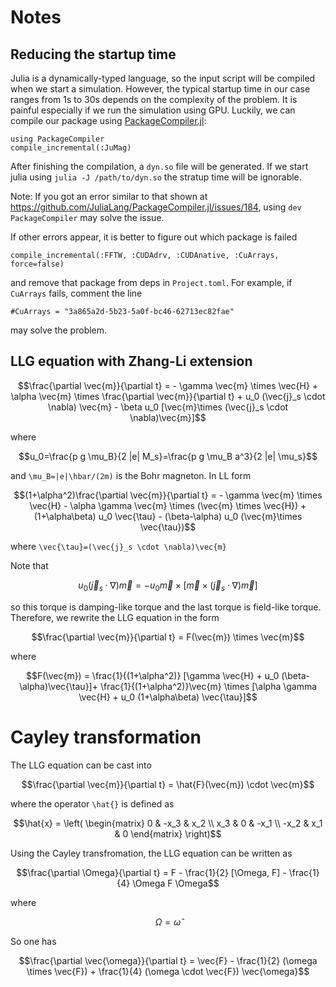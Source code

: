 # Notes

## Reducing the startup time

Julia is a dynamically-typed language, so the input script will be compiled when we start a simulation. However, the typical startup time in our case ranges from 1s to 30s depends on the complexity of the problem. It is painful especially if we run the simulation using GPU. Luckily, we can compile our package using [PackageCompiler.jl](https://github.com/JuliaLang/PackageCompiler.jl):

```
using PackageCompiler
compile_incremental(:JuMag)
```

After finishing the compilation, a `dyn.so` file will be generated. If we start julia using `julia -J /path/to/dyn.so` the stratup time will be ignorable.

Note: If you got an error similar to that shown at <https://github.com/JuliaLang/PackageCompiler.jl/issues/184>, using `dev PackageCompiler` may solve the issue.

If other errors appear, it is better to figure out which package is failed

```
compile_incremental(:FFTW, :CUDAdrv, :CUDAnative, :CuArrays, force=false)
```

and remove that package from deps in `Project.toml`. For example, if `CuArrays` fails, comment the line

```
#CuArrays = "3a865a2d-5b23-5a0f-bc46-62713ec82fae"
```

may solve the problem.


## LLG equation with Zhang-Li extension

```math
\frac{\partial \vec{m}}{\partial t} = - \gamma \vec{m} \times \vec{H} + \alpha \vec{m} \times  \frac{\partial \vec{m}}{\partial t}   + u_0 (\vec{j}_s \cdot \nabla) \vec{m} - \beta u_0 [\vec{m}\times (\vec{j}_s \cdot \nabla)\vec{m}]
```

where

```math
u_0=\frac{p g \mu_B}{2 |e| M_s}=\frac{p g \mu_B a^3}{2 |e| \mu_s}
```

and ``\mu_B=|e|\hbar/(2m)`` is the Bohr magneton. In LL form

```math
(1+\alpha^2)\frac{\partial \vec{m}}{\partial t} = - \gamma \vec{m} \times \vec{H} - \alpha \gamma \vec{m} \times (\vec{m} \times \vec{H}) + (1+\alpha\beta) u_0 \vec{\tau} - (\beta-\alpha) u_0 (\vec{m}\times \vec{\tau})
```

where ``\vec{\tau}=(\vec{j}_s \cdot \nabla)\vec{m}``

Note that

```math
u_0 (\vec{j}_s \cdot \nabla) \vec{m}=  - u_0 \vec{m}\times[\vec{m}\times (\vec{j}_s \cdot \nabla)\vec{m}]
```

so this torque is damping-like torque and the last torque is field-like torque. Therefore, we rewrite the LLG equation in the form

```math
\frac{\partial \vec{m}}{\partial t} =
F(\vec{m})
\times \vec{m}
```

where

```math
F(\vec{m}) = \frac{1}{(1+\alpha^2)}
[\gamma \vec{H} + u_0 (\beta-\alpha)\vec{\tau}]+
\frac{1}{(1+\alpha^2)}\vec{m} \times [\alpha \gamma
  \vec{H} + u_0 (1+\alpha\beta) \vec{\tau}]
```

# Cayley transformation

The LLG equation can be cast into

```math
\frac{\partial \vec{m}}{\partial t} = \hat{F}(\vec{m}) \cdot \vec{m}
```

where the operator `\hat{}` is defined as

```math
\hat{x} = \left( \begin{matrix}
  0 & -x_3 & x_2 \\
  x_3 & 0 & -x_1 \\
  -x_2 & x_1 & 0
 \end{matrix} \right)
```

Using the Cayley transfromation, the LLG equation can be written as

```math
\frac{\partial \Omega}{\partial t} = F - \frac{1}{2} [\Omega, F]
- \frac{1}{4} \Omega F \Omega
```

where

```math
\Omega = \hat{\omega}
```

So one has

```math
\frac{\partial \vec{\omega}}{\partial t} = \vec{F} - \frac{1}{2}
(\omega \times \vec{F})
+ \frac{1}{4} (\omega \cdot \vec{F}) \vec{\omega}
```
